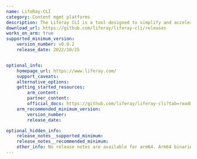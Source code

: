 ```yaml
---
name: LifeRay-CLI
category: Content mgmt platforms
description: The Liferay CLI is a tool designed to simplify and accelerate the development of Liferay applications and it provides a set of commands that streamline various development tasks, such as creating, building, and deploying Liferay modules and themes.
download_url: https://github.com/liferay/liferay-cli/releases
works_on_arm: true
supported_minimum_version:
    version_number: v0.0.2
    release_date: 2022/10/25


optional_info:
    homepage_url: https://www.liferay.com/
    support_caveats:
    alternative_options:
    getting_started_resources:
        arm_content:
        partner_content:
        official_docs: https://github.com/liferay/liferay-cli?tab=readme-ov-file#automated-installation
    arm_recommended_minimum_version:
        version_number:
        release_date:

optional_hidden_info:
    release_notes__supported_minimum:
    release_notes__recommended_minimum:
    other_info: No release notes are available for arm64. Arm64 binaries for Liferay-CLI is released from 0.0.2 version.
---
```

